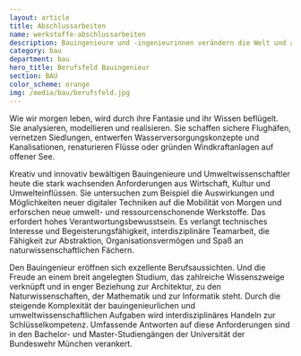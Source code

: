 ```yaml
---
layout: article
title: Abschlussarbeiten
name: werkstoffe-abschlussarbeiten
description: Bauingenieure und -ingenieurinnen verändern die Welt und arbeiten maßgeblich beim Schutz unserer Umwelt mit. Sie beeinflussen unser Leben stärker als viele andere Berufe. Denn Infrastruktureinrichtungen und Bauwerke sind essentieller Bestandteil jeder Zivilisation.
category: bau
department: bau
hero_title: Berufsfeld Bauingenieur
section: BAU
color_scheme: orange
img: /media/bau/berufsfeld.jpg
---
```




Wie wir morgen leben, wird durch ihre Fantasie und ihr Wissen beflügelt. Sie analysieren, modellieren und realisieren. Sie schaffen sichere Flughäfen, vernetzen Siedlungen, entwerfen Wasserversorgungskonzepte und Kanalisationen, renaturieren Flüsse oder gründen Windkraftanlagen auf offener See.

Kreativ und innovativ bewältigen Bauingenieure und Umweltwissenschaftler heute die stark wachsenden Anforderungen aus Wirtschaft, Kultur und Umwelteinflüssen. Sie untersuchen zum Beispiel die Auswirkungen und Möglichkeiten neuer digitaler Techniken auf die Mobilität von Morgen und erforschen neue umwelt- und ressourcenschonende Werkstoffe. Das erfordert hohes Verantwortungsbewusstsein. Es verlangt technisches Interesse und Begeisterungsfähigkeit, interdisziplinäre Teamarbeit, die Fähigkeit zur Abstraktion, Organisationsvermögen und Spaß an naturwissenschaftlichen Fächern.

Den Bauingenieur eröffnen sich exzellente Berufsaussichten. Und die Freude an einem breit angelegten Studium, das zahlreiche Wissenszweige verknüpft und in enger Beziehung zur Architektur, zu den Naturwissenschaften, der Mathematik und zur Informatik steht. Durch die steigende Komplexität der bauingenieurlichen und umweltwissenschaftlichen Aufgaben wird interdisziplinäres Handeln zur Schlüsselkompetenz. Umfassende Antworten auf diese Anforderungen sind in den Bachelor- und Master-Studiengängen der Universität der Bundeswehr München verankert. 
